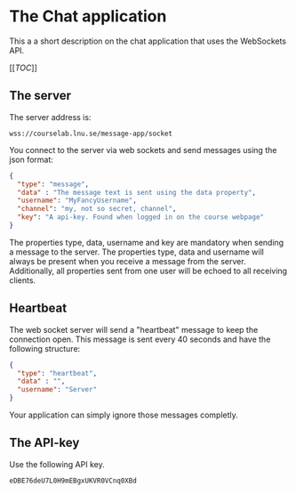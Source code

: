 The Chat application
==========================

This a a short description on the chat application that uses the WebSockets API.

[[_TOC_]]



The server
------------------

The server address is:

```
wss://courselab.lnu.se/message-app/socket
```

You connect to the server via web sockets and send messages using the json format:

```json
{
  "type": "message",
  "data" : "The message text is sent using the data property",
  "username": "MyFancyUsername",
  "channel": "my, not so secret, channel",
  "key": "A api-key. Found when logged in on the course webpage"
}
```

The properties type, data, username and key are mandatory when sending a message to the server. The properties type, data and username will always be present when you receive a message from the server. Additionally, all properties sent from one user will be echoed to all receiving clients.



Heartbeat
------------------

The web socket server will send a "heartbeat" message to keep the connection open. This message is sent every 40 seconds and have the following structure:

```json
{
  "type": "heartbeat",
  "data" : "",
  "username": "Server"
}
```

Your application can simply ignore those messages completly.



The API-key
------------------

Use the following API key.

```
eDBE76deU7L0H9mEBgxUKVR0VCnq0XBd
```
